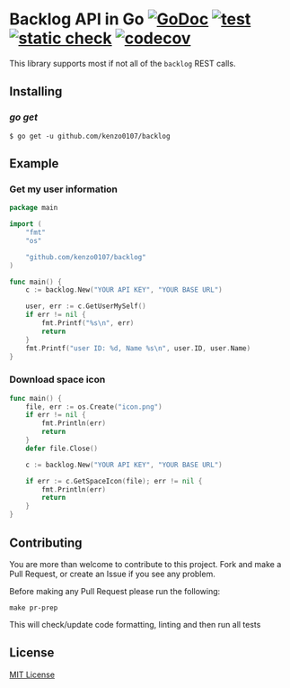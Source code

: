 Backlog API in Go [![GoDoc](https://godoc.org/github.com/kenzo0107/backlog?status.svg)](https://godoc.org/github.com/kenzo0107/backlog) [![test](https://github.com/kenzo0107/backlog/workflows/Test/badge.svg?branch=master)](https://github.com/kenzo0107/backlog/actions?query=workflow%3ATest) [![static check](https://github.com/kenzo0107/backlog/workflows/static%20check/badge.svg)](https://github.com/kenzo0107/backlog/actions?query=workflow%3A%22static+check%22)
[![codecov](https://codecov.io/gh/kenzo0107/backlog/branch/master/graph/badge.svg)](https://codecov.io/gh/kenzo0107/backlog)
===============

This library supports most if not all of the `backlog` REST calls.


## Installing

### *go get*

    $ go get -u github.com/kenzo0107/backlog

## Example

### Get my user information

```go
package main

import (
	"fmt"
	"os"

	"github.com/kenzo0107/backlog"
)

func main() {
	c := backlog.New("YOUR API KEY", "YOUR BASE URL")

	user, err := c.GetUserMySelf()
	if err != nil {
		fmt.Printf("%s\n", err)
		return
	}
	fmt.Printf("user ID: %d, Name %s\n", user.ID, user.Name)
}
```

### Download space icon

```go
func main() {
	file, err := os.Create("icon.png")
	if err != nil {
		fmt.Println(err)
		return
	}
	defer file.Close()

	c := backlog.New("YOUR API KEY", "YOUR BASE URL")

	if err := c.GetSpaceIcon(file); err != nil {
		fmt.Println(err)
		return
	}
}
```

## Contributing

You are more than welcome to contribute to this project. Fork and make a Pull Request, or create an Issue if you see any problem.

Before making any Pull Request please run the following:

```
make pr-prep
```

This will check/update code formatting, linting and then run all tests

## License

[MIT License](https://github.com/kenzo0107/backlog/blob/master/LICENSE)
